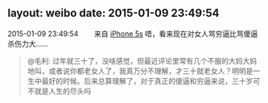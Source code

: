 layout: weibo
date: 2015-01-09 23:49:54
---
<meta name="referrer" content="no-referrer" />

2015-01-09 23:49:54  &nbsp;&nbsp;&nbsp;&nbsp;&nbsp;&nbsp; 来自 <a href="sinaweibo://customweibosource" rel="nofollow">iPhone 5s</a>
唔，看来现在对女人骂穷逼比骂傻逼杀伤力大……
>  @毛利: 过年就三十了，没啥感觉，但最近评论里常有几个不服的大妈大妈地叫，或者说你都老女人了，我真万分不理解，才三十就老女人？明明是一生中最好的时候。后来总算理解了，对于真正的傻逼和穷逼来说，三十岁可不就是人生的尽头吗 ​​​

